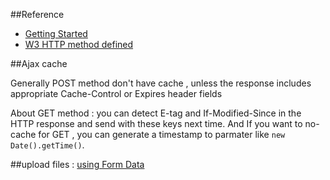 
##Reference  

* [Getting Started](https://developer.mozilla.org/en-US/docs/AJAX/Getting_Started)
* [W3 HTTP method defined](http://www.w3.org/Protocols/rfc2616/rfc2616-sec9.html)

##Ajax cache

Generally POST method don't have cache , unless the response includes appropriate Cache-Control or Expires header fields

About GET method : you can detect E-tag and If-Modified-Since in the HTTP response and send with these keys next time.
And If you want to no-cache for GET , you can generate a timestamp to parmater like `new Date().getTime()`.

##upload files : [using Form Data](https://developer.mozilla.org/en-US/docs/Web/API/FormData/Using_FormData_Objects)


